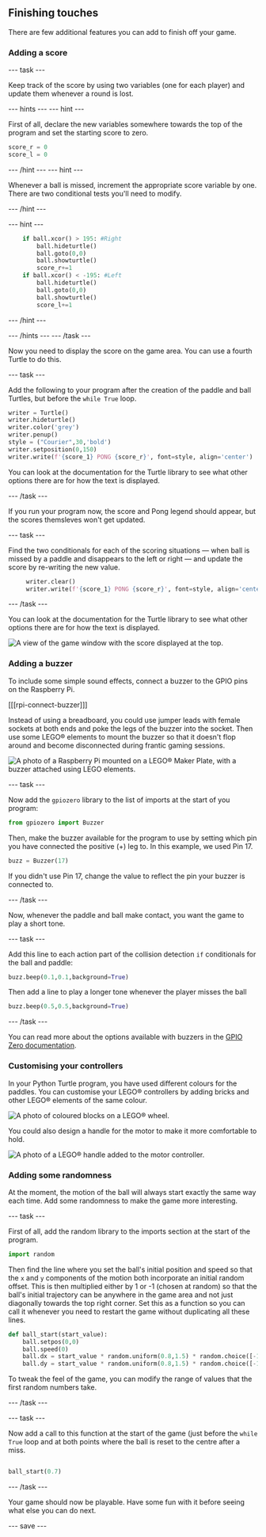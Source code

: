 ## Finishing touches

There are few additional features you can add to finish off your game.

### Adding a score

--- task ---

Keep track of the score by using two variables (one for each player) and update them whenever a round is lost.

--- hints --- --- hint ---

First of all, declare the new variables somewhere towards the top of the program and set the starting score to zero.

```python   
score_r = 0   
score_l = 0   
```

--- /hint --- --- hint ---

Whenever a ball is missed, increment the appropriate score variable by one. There are two conditional tests you'll need to modify.


--- /hint ---

--- hint ---

```python
    if ball.xcor() > 195: #Right
        ball.hideturtle()
        ball.goto(0,0)
        ball.showturtle()
        score_r+=1
    if ball.xcor() < -195: #Left
        ball.hideturtle()
        ball.goto(0,0)
        ball.showturtle()
        score_l+=1
```

--- /hint ---

--- /hints --- --- /task ---

Now you need to display the score on the game area. You can use a fourth Turtle to do this.

--- task ---

Add the following to your program after the creation of the paddle and ball Turtles, but before the `while True` loop.

```python
writer = Turtle()
writer.hideturtle()
writer.color('grey')
writer.penup()
style = ("Courier",30,'bold')
writer.setposition(0,150)
writer.write(f'{score_1} PONG {score_r}', font=style, align='center')
```

You can look at the documentation for the Turtle library to see what other options there are for how the text is displayed.

--- /task ---

If you run your program now, the score and Pong legend should appear, but the scores themsleves won't get updated.

--- task ---

Find the two conditionals for each of the scoring situations — when ball is missed by a paddle and disappears to the left or right — and update the score by re-writing the new value.

```python
     writer.clear()
     writer.write(f'{score_1} PONG {score_r}', font=style, align='center')
```

--- /task ---

You can look at the documentation for the Turtle library to see what other options there are for how the text is displayed.

![A view of the game window with the score displayed at the top.](images/score.png)

### Adding a buzzer

To include some simple sound effects, connect a buzzer to the GPIO pins on the Raspberry Pi.

[[[rpi-connect-buzzer]]]


Instead of using a breadboard, you could use jumper leads with female sockets at both ends and poke the legs of the buzzer into the socket. Then use some LEGO® elements to mount the buzzer so that it doesn't flop around and become disconnected during frantic gaming sessions.


![A photo of a Raspberry Pi mounted on a LEGO® Maker Plate, with a buzzer attached using LEGO elements.](images/buzzer.JPG)

--- task ---

Now add the `gpiozero` library to the list of imports at the start of you program:

```python
from gpiozero import Buzzer
```

Then, make the buzzer available for the program to use by setting which pin you have connected the positive (+) leg to. In this example, we used Pin 17.

```python
buzz = Buzzer(17)
```
If you didn't use Pin 17, change the value to reflect the pin your buzzer is connected to.


--- /task ---

Now, whenever the paddle and ball make contact, you want the game to play a short tone.

--- task ---

Add this line to each action part of the collision detection `if` conditionals for the ball and paddle:

```python
buzz.beep(0.1,0.1,background=True)
```

Then add a  line to play a longer tone whenever the player misses the ball

```python
buzz.beep(0.5,0.5,background=True)
```

--- /task ---


You can read more about the options available with buzzers in the [GPIO Zero documentation](https://gpiozero.readthedocs.io/en/stable/api_output.html#buzzer).



### Customising your controllers

In your Python Turtle program, you have used different colours for the paddles. You can customise your LEGO® controllers by adding bricks and other LEGO® elements of the same colour.

![A photo of coloured blocks on a LEGO® wheel.](images/blue_wheel.JPG)

You could also design a handle for the motor to make it more comfortable to hold.

![A photo of a LEGO® handle added to the motor controller.](images/handle.JPG)

### Adding some randomness

At the moment, the motion of the ball will always start exactly the same way each time. Add some randomness to make the game more interesting.

--- task ---

First of all, add the random library to the imports section at the start of the program.

```python
import random
```

Then find the line where you set the ball's initial position and speed so that the `x` and `y` components of the motion both incorporate an initial random offset. This is then multiplied either by 1 or -1 (chosen at random) so that the ball's initial trajectory can be anywhere in the game area and not just diagonally towards the top right corner. Set this as a function so you can call it whenever you need to restart the game without duplicating all these lines.

```python
def ball_start(start_value):
    ball.setpos(0,0)
    ball.speed(0)
    ball.dx = start_value * random.uniform(0.8,1.5) * random.choice([-1,1])
    ball.dy = start_value * random.uniform(0.8,1.5) * random.choice([-1,1])
```

To tweak the feel of the game, you can modify the range of values that the first random numbers take.

--- /task ---

--- task ---

Now add a call to this function at the start of the game (just before the `while True` loop and at both points where the ball is reset to the centre after a miss.

```python

ball_start(0.7)
```
--- /task ---

Your game should now be playable. Have some fun with it before seeing what else you can do next.

--- save ---
